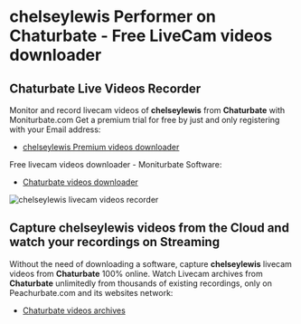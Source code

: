 # chelseylewis Performer on Chaturbate - Free LiveCam videos downloader

## Chaturbate Live Videos Recorder

Monitor and record livecam videos of **chelseylewis** from **Chaturbate** with Moniturbate.com
Get a premium trial for free by just and only registering with your Email address:
* [chelseylewis Premium videos downloader](https://moniturbate.com/request-demo-licence-key.html)

Free livecam videos downloader - Moniturbate Software:
* [Chaturbate videos downloader](https://moniturbate.com/moniturbate-download-software.html)

![chelseylewis livecam videos recorder](https://peachurnet.com/templates/moniturbate-software.png)


## Capture chelseylewis videos from the Cloud and watch your recordings on Streaming

Without the need of downloading a software, capture **chelseylewis** livecam videos from **Chaturbate** 100% online.
Watch Livecam archives from **Chaturbate** unlimitedly from thousands of existing recordings, only on Peachurbate.com and its websites network:
* [Chaturbate videos archives](https://peachurnet.com/)
